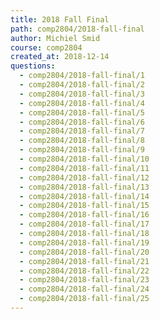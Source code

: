 ```yaml
---
title: 2018 Fall Final
path: comp2804/2018-fall-final
author: Michiel Smid
course: comp2804
created_at: 2018-12-14
questions:
  - comp2804/2018-fall-final/1
  - comp2804/2018-fall-final/2
  - comp2804/2018-fall-final/3
  - comp2804/2018-fall-final/4
  - comp2804/2018-fall-final/5
  - comp2804/2018-fall-final/6
  - comp2804/2018-fall-final/7
  - comp2804/2018-fall-final/8
  - comp2804/2018-fall-final/9
  - comp2804/2018-fall-final/10
  - comp2804/2018-fall-final/11
  - comp2804/2018-fall-final/12
  - comp2804/2018-fall-final/13
  - comp2804/2018-fall-final/14
  - comp2804/2018-fall-final/15
  - comp2804/2018-fall-final/16
  - comp2804/2018-fall-final/17
  - comp2804/2018-fall-final/18
  - comp2804/2018-fall-final/19
  - comp2804/2018-fall-final/20
  - comp2804/2018-fall-final/21
  - comp2804/2018-fall-final/22
  - comp2804/2018-fall-final/23
  - comp2804/2018-fall-final/24
  - comp2804/2018-fall-final/25
---
```

